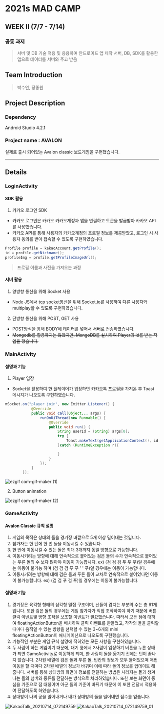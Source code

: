 # 2021s MAD CAMP
## WEEK II (7/7 - 7/14)
### 공통 과제
> 서버 및 DB 기술 적응 및 응용하여 안드로이드 앱 제작
서버, DB, SDK를 활용한 앱으로 데이터를 서버와 주고 받음

## Team Introduction
>박수연, 장종원

## Project Description
### Dependency
Android Studio 4.2.1

### Project name : AVALON
실제로 출시 되어있는 Avalon classic 보드게임을 구현했습니다.

---
## Details
### LoginActivity
#### SDK 활용
1. 카카오 로그인 SDK
- 카카오 로그인은 카카오 카카오계정과 앱을 연결하고 토큰을 발급받아 카카오 API를 사용했습니다. 
- 카카오 API를 통해 사용자의 카카오계정의 프로필 정보를 제공받았고, 로그인 시 사용자 동의를 받아 접속할 수 있도록 구현하였습니다.

```java
Profile profile = kakaoAccount.getProfile();
id = profile.getNickname();
profileImg = profile.getProfileImageUrl();
```
> 프로필 이름과 사진을 가져오는 과정

#### 서버 활용
1. 양방향 통신을 위해 Socket 사용

+ Node JS에서 tcp socket통신을 위해 Socket.io를 사용하여 다른 사용자와 multiplay할 수 있도록 구현하였습니다.

2. 단방향 통신을 위해 POST, GET 사용
+ POST방식을 통해 BODY에 데이터를 넣어서 서버로 전송하였습니다.
+ ~~Mongodb를 활용하지는 않았지만, MongoDB를 설치하여 Player의 id를 받는 작업을 했습니다.~~

### MainActivity 
#### 셜명과 기능

1. Player 입장
+ Socket을 활용하여 한 플레이어가 입장하면 카카오톡 프로필을 가져온 후 Toast 메시지가 나오도록 구현하였습니다. 
```java
mSocket.on("player join", new Emitter.Listener() {
            @Override
            public void call(Object... args) {
                runOnUiThread(new Runnable() {
                    @Override
                    public void run() {
                        String userId = (String) args[0];
                        try {
                            Toast.makeText(getApplicationContext(), id + "님이 입장하셨습니다.", Toast.LENGTH_SHORT).show();
                        }catch (RuntimeException r){

                        }
                    }
                });
            }
        });
```

![ezgif com-gif-maker (1)](https://user-images.githubusercontent.com/77282190/125491647-687c3ad3-59e5-40c0-b8dd-cfc376a74412.gif)

2. Button animation


![ezgif com-gif-maker (2)](https://user-images.githubusercontent.com/77282190/125492238-1795e984-1e1c-4a41-881b-72be9e7a783a.gif)


### GameActivity
#### Avalon Classic 규칙 설명
1. 게임의 목적은 상대의 돌을 경기장 바깥으로 5개 이상 밀어내는 것입니다.
2. 참가자는 한 턴에 한 번 돌을 이동시킬 수 있습니다.
3. 한 번에 이동시킬 수 있는 돌은 최대 3개까지 동일 방향으로 가능합니다.
4. 이동시키려는 방향에 대해 연속적으로 붙어있는 검은 돌의 수가 연속적으로 붙어있는 푸른 돌의 수 보다 많아야 이동이 가능합니다.
ex) (검 검 검 푸 푸 푸)일 경우에는 이동이 불가능 하며 (검 검 검 푸 푸 ' ' 푸)일 경우에는 이동이 가능합니다.
4. 이동시키려는 방향에 대해 검은 돌과 푸른 돌이 교차로 연속적으로 붙어있다면 이동이 불가능합니다.
ex) (검 검 푸 검 푸)일 경우에는 이동이 불가능합니다.
#### 셜명과 기능
1. 경기장은 육각형 형태의 삼각형 밀집 구조이며, 선들이 겹치는 부분의 수는 총 61개 입니다. 또한 검은 돌의 경우에는 게임 참가자가 직접 조작하여야 하기 때문에 버튼 클릭 이벤트및 방향 조작을 보조할 이벤트가 필요했습니다. 따라서 모든 점에 대하여 floatingActionButton을 배치하여 클릭 이벤트를 만들었고, 각각의 돌을 클릭할 때마다 움직일 수 있는 방향을 선택할 수 있는 3~6개의 mini floatingActionButton이 애니메이션으로 나오도록 구현했습니다. 
2. 기능적인 부분은 게임 규칙 설명에 적혀있는 모든 사항을 구현하였습니다.
3. 두 사람이 하는 게임이기 때문에, 대기 룸에서 2사람이 입장하기 버튼을 누른 상태가 되면 GameActivity로 이동하게 되며, 한 사람이 돌을 옮기기 전에는 턴이 끝나지 않습니다. 2차원 배열에 검은 돌과 푸른 돌, 빈칸의 정보가 모두 들어있으며 매번 이동을 할 때마다 2차원 배열의 정보가 바뀌며 이에 따라 돌의 정보를 업데이트 해줍니다. 서버를 통해 상대방의 화면에 정보를 전달하는 방법은 사라지는 돌과 생겨나는 돌의 넘버와 종류를 전달하는 방식으로 처리하였습니다. 또한 보는 화면이 중심을 기준으로 점 대칭이며 아군 돌의 기준이 바뀌기 때문에 이 또한 전달시 적용하여 전달하도록 하였습니다. 
4. 상대방이 나의 공을 밀어내거나 내가 상대방의 돌을 밀어내면 점수를 얻습니다.

![KakaoTalk_20210714_072149759](https://user-images.githubusercontent.com/54852021/125532895-f5b3134a-f197-404b-b8c1-ee0e29363df4.gif) ![KakaoTalk_20210714_072149759_01](https://user-images.githubusercontent.com/54852021/125532911-16dd0628-7508-4def-8964-3ccb9104deb8.gif)

